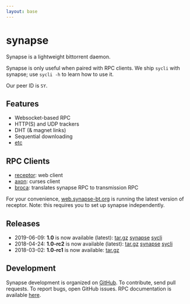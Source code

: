 ```yaml
---
layout: base
---
```


# synapse

Synapse is a lightweight bittorrent daemon.

Synapse is only useful when paired with RPC clients. We ship `sycli` with
synapse; use `sycli -h` to learn how to use it.

Our peer ID is `SY`.

## Features

- Websocket-based RPC
- HTTP(S) and UDP trackers
- DHT (& magnet links)
- Sequential downloading
- [etc](https://github.com/Luminarys/synapse/issues/1)

## RPC Clients

- [receptor](https://github.com/SirCmpwn/receptor): web client
- [axon](https://github.com/ParadoxSpiral/axon): curses client
- [broca](https://broca.synapse-bt.org): translates synapse RPC to transmission RPC

For your convenience, [web.synapse-bt.org](https://web.synapse-bt.org) is
running the latest version of receptor. Note: this requires you to set up
synapse independently.

## Releases
- 2019-06-09: **1.0** is now available (latest): [tar.gz](https://github.com/Luminarys/synapse/archive/1.0.tar.gz) [synapse](https://github.com/Luminarys/synapse/releases/download/1.0/synapse) [sycli](https://github.com/Luminarys/synapse/releases/download/1.0/sycli)
- 2018-04-24: **1.0-rc2** is now available (latest): [tar.gz](https://github.com/Luminarys/synapse/archive/1.0-rc2.tar.gz) [synapse](https://github.com/Luminarys/synapse/releases/download/1.0-rc2/synapse) [sycli](https://github.com/Luminarys/synapse/releases/download/1.0-rc2/sycli)
- 2018-03-02: **1.0-rc1** is now available: [tar.gz](https://github.com/Luminarys/synapse/archive/1.0-rc1.tar.gz)

## Development

Synapse development is organized on
[GitHub](https://github.com/Luminarys/synapse). To contribute, send pull
requests. To report bugs, open GitHub issues. RPC documentation is available
[here](https://github.com/Luminarys/synapse/blob/master/doc/RPC).
